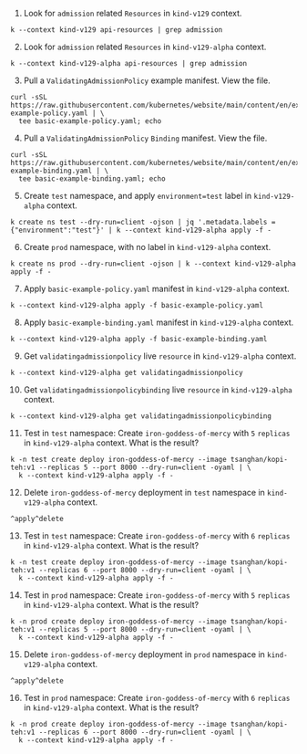 1. Look for `admission` related `Resources` in `kind-v129` context.
```
k --context kind-v129 api-resources | grep admission
```
2. Look for `admission` related `Resources` in `kind-v129-alpha` context.
```
k --context kind-v129-alpha api-resources | grep admission
```
3. Pull a `ValidatingAdmissionPolicy` example manifest. View the file.
```
curl -sSL https://raw.githubusercontent.com/kubernetes/website/main/content/en/examples/validatingadmissionpolicy/basic-example-policy.yaml | \
  tee basic-example-policy.yaml; echo
```
4. Pull a `ValidatingAdmissionPolicy` `Binding` manifest. View the file.
```
curl -sSL https://raw.githubusercontent.com/kubernetes/website/main/content/en/examples/validatingadmissionpolicy/basic-example-binding.yaml | \
  tee basic-example-binding.yaml; echo
```
5. Create `test` namespace, and apply `environment=test` label in `kind-v129-alpha` context.
```
k create ns test --dry-run=client -ojson | jq '.metadata.labels = {"environment":"test"}' | k --context kind-v129-alpha apply -f -
```
6. Create `prod` namespace, with no label in `kind-v129-alpha` context.
```
k create ns prod --dry-run=client -ojson | k --context kind-v129-alpha apply -f -
```
7. Apply `basic-example-policy.yaml` manifest in `kind-v129-alpha` context.
```
k --context kind-v129-alpha apply -f basic-example-policy.yaml
```
8. Apply `basic-example-binding.yaml` manifest in `kind-v129-alpha` context.
```
k --context kind-v129-alpha apply -f basic-example-binding.yaml
```
9. Get `validatingadmissionpolicy` live `resource` in `kind-v129-alpha` context.
```
k --context kind-v129-alpha get validatingadmissionpolicy
```
10. Get `validatingadmissionpolicybinding` live `resource` in `kind-v129-alpha` context.
```
k --context kind-v129-alpha get validatingadmissionpolicybinding
```
11. Test in `test` namespace: Create `iron-goddess-of-mercy` with `5` `replicas` in `kind-v129-alpha` context. What is the result?
```
k -n test create deploy iron-goddess-of-mercy --image tsanghan/kopi-teh:v1 --replicas 5 --port 8000 --dry-run=client -oyaml | \
  k --context kind-v129-alpha apply -f -
```
12. Delete `iron-goddess-of-mercy` deployment in `test` namespace in `kind-v129-alpha` context.
```
^apply^delete
```
13. Test in `test` namespace: Create `iron-goddess-of-mercy` with `6` `replicas` in `kind-v129-alpha` context. What is the result?
```
k -n test create deploy iron-goddess-of-mercy --image tsanghan/kopi-teh:v1 --replicas 6 --port 8000 --dry-run=client -oyaml | \
  k --context kind-v129-alpha apply -f -
```
14. Test in `prod` namespace: Create `iron-goddess-of-mercy` with `5` `replicas` in `kind-v129-alpha` context. What is the result?
```
k -n prod create deploy iron-goddess-of-mercy --image tsanghan/kopi-teh:v1 --replicas 5 --port 8000 --dry-run=client -oyaml | \
  k --context kind-v129-alpha apply -f -
```
15. Delete `iron-goddess-of-mercy` deployment in `prod` namespace in `kind-v129-alpha` context.
```
^apply^delete
```
16. Test in `prod` namespace: Create `iron-goddess-of-mercy` with `6` `replicas` in `kind-v129-alpha` context. What is the result?
```
k -n prod create deploy iron-goddess-of-mercy --image tsanghan/kopi-teh:v1 --replicas 6 --port 8000 --dry-run=client -oyaml | \
  k --context kind-v129-alpha apply -f -
```